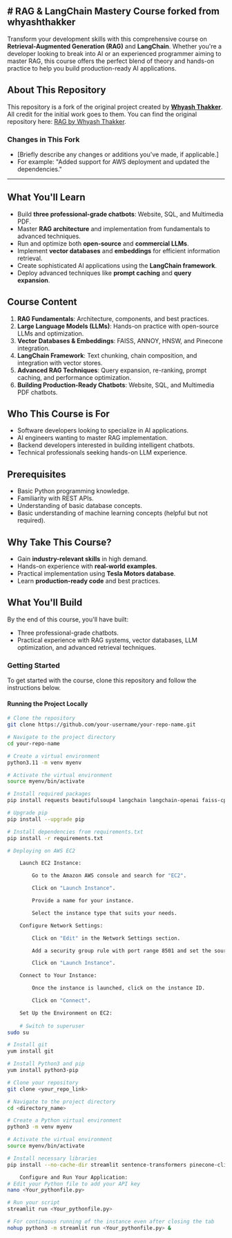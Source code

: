 ## # RAG & LangChain Mastery Course forked from whyashthakker

Transform your development skills with this comprehensive course on **Retrieval-Augmented Generation (RAG)** and **LangChain**. Whether you're a developer looking to break into AI or an experienced programmer aiming to master RAG, this course offers the perfect blend of theory and hands-on practice to help you build production-ready AI applications.

## About This Repository

This repository is a fork of the original project created by **[Whyash Thakker](https://github.com/whyashthakker)**. All credit for the initial work goes to them. You can find the original repository here: [RAG by Whyash Thakker](https://github.com/whyashthakker/RAG).

### Changes in This Fork
- [Briefly describe any changes or additions you've made, if applicable.]
- For example: "Added support for AWS deployment and updated the dependencies."

---

## What You'll Learn
- Build **three professional-grade chatbots**: Website, SQL, and Multimedia PDF.
- Master **RAG architecture** and implementation from fundamentals to advanced techniques.
- Run and optimize both **open-source** and **commercial LLMs**.
- Implement **vector databases** and **embeddings** for efficient information retrieval.
- Create sophisticated AI applications using the **LangChain framework**.
- Deploy advanced techniques like **prompt caching** and **query expansion**.

## Course Content
1. **RAG Fundamentals**: Architecture, components, and best practices.
2. **Large Language Models (LLMs)**: Hands-on practice with open-source LLMs and optimization.
3. **Vector Databases & Embeddings**: FAISS, ANNOY, HNSW, and Pinecone integration.
4. **LangChain Framework**: Text chunking, chain composition, and integration with vector stores.
5. **Advanced RAG Techniques**: Query expansion, re-ranking, prompt caching, and performance optimization.
6. **Building Production-Ready Chatbots**: Website, SQL, and Multimedia PDF chatbots.

## Who This Course is For
- Software developers looking to specialize in AI applications.
- AI engineers wanting to master RAG implementation.
- Backend developers interested in building intelligent chatbots.
- Technical professionals seeking hands-on LLM experience.

## Prerequisites
- Basic Python programming knowledge.
- Familiarity with REST APIs.
- Understanding of basic database concepts.
- Basic understanding of machine learning concepts (helpful but not required).

## Why Take This Course?
- Gain **industry-relevant skills** in high demand.
- Hands-on experience with **real-world examples**.
- Practical implementation using **Tesla Motors database**.
- Learn **production-ready code** and best practices.

## What You'll Build
By the end of this course, you'll have built:
- Three professional-grade chatbots.
- Practical experience with RAG systems, vector databases, LLM optimization, and advanced retrieval techniques.

### Getting Started
To get started with the course, clone this repository and follow the instructions below.

#### Running the Project Locally

```bash
# Clone the repository
git clone https://github.com/your-username/your-repo-name.git

# Navigate to the project directory
cd your-repo-name

# Create a virtual environment
python3.11 -m venv myenv

# Activate the virtual environment
source myenv/bin/activate

# Install required packages
pip install requests beautifulsoup4 langchain langchain-openai faiss-cpu numpy lxml openai

# Upgrade pip
pip install --upgrade pip

# Install dependencies from requirements.txt
pip install -r requirements.txt

# Deploying on AWS EC2

    Launch EC2 Instance:

        Go to the Amazon AWS console and search for "EC2".

        Click on "Launch Instance".

        Provide a name for your instance.

        Select the instance type that suits your needs.

    Configure Network Settings:

        Click on "Edit" in the Network Settings section.

        Add a security group rule with port range 8501 and set the source type to "Anywhere".

        Click on "Launch Instance".

    Connect to Your Instance:

        Once the instance is launched, click on the instance ID.

        Click on "Connect".

    Set Up the Environment on EC2:
    
    # Switch to superuser
sudo su

# Install git
yum install git

# Install Python3 and pip
yum install python3-pip

# Clone your repository
git clone <your_repo_link>

# Navigate to the project directory
cd <directory_name>

# Create a Python virtual environment
python3 -m venv myenv

# Activate the virtual environment
source myenv/bin/activate

# Install necessary libraries
pip install --no-cache-dir streamlit sentence-transformers pinecone-client openai==0.28 pdfplumber

    Configure and Run Your Application:
# Edit your Python file to add your API key
nano <Your_pythonfile.py>

# Run your script
streamlit run <Your_pythonfile.py>

# For continuous running of the instance even after closing the tab
nohup python3 -m streamlit run <Your_pythonfile.py> &
```